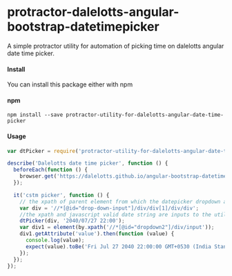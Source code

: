 # protractor-dalelotts-angular-bootstrap-datetimepicker
A simple protractor utility for automation of picking time on dalelotts angular date time picker.

#### Install ####
You can install this package either with npm

#### npm ####
```
npm install --save protractor-utility-for-dalelotts-angular-date-time-picker
```
#### Usage ####

```javascript
var dtPicker = require('protractor-utility-for-dalelotts-angular-date-time-picker');

describe('Dalelotts date time picker', function () {
  beforeEach(function () {
    browser.get('https://dalelotts.github.io/angular-bootstrap-datetimepicker/');
  });

  it('cstm picker', function () {
    // the xpath of parent element from which the datepicker dropdown appears
    var div = '//*[@id="drop-down-input"]/div/div[1]/div/div';
    //the xpath and javascript valid date string are inputs to the utility
    dtPicker(div, '2040/07/27 22:00');
    var div1 = element(by.xpath('//*[@id="dropdown2"]/div/input'));
    div1.getAttribute('value').then(function (value) {
      console.log(value);
      expect(value).toBe('Fri Jul 27 2040 22:00:00 GMT+0530 (India Standard Time)');
    });
  });
});
```
